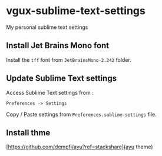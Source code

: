# vgux-sublime-text-settings
My personal sublime text settings

## Install Jet Brains Mono font

Install the `tff` font from `JetBrainsMono-2.242` folder.

## Update Sublime Text settings

Access Sublime Text settings from :

`Preferences -> Settings`

Copy / Paste settings from `Preferences.sublime-settings` file.

## Install thme

[https://github.com/dempfi/ayu?ref=stackshare](ayu theme)
